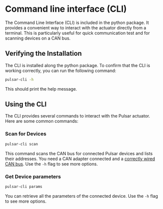 # Command line interface (CLI)

The Command Line Interface (CLI) is included in the python package. It provides a convenient way to interact with the actuator directly from a terminal. This is particularly useful for quick communication test and for scanning devices on a CAN bus.


## Verifying the Installation

The CLI is installed along the python package. To confirm that the CLI is working correctly, you can run the following command:

```bash
pulsar-cli -h
```
This should print the help message.


## Using the CLI

The CLI provides several commands to interact with the Pulsar actuator. Here are some common commands:


### Scan for Devices

```bash
pulsar-cli scan
```
This command scans the CAN bus for connected Pulsar devices and lists their addresses. You need a CAN adapter connected and a [correctly wired CAN bus](../../set_up/hardware_interfaces/electrical_interfaces.md#can-bus). Use the `-h` flag to see more options.


### Get Device parameters

```bash
pulsar-cli params
```
You can retrieve all the parameters of the connected device.  Use the `-h` flag to see more options.
